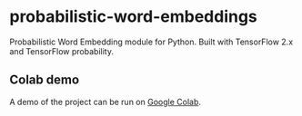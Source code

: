 # probabilistic-word-embeddings

Probabilistic Word Embedding module for Python. Built with TensorFlow 2.x and TensorFlow probability.

## Colab demo

A demo of the project can be run on [Google Colab](https://colab.research.google.com/drive/1dGqWn7SMqg-fGzVUGzXSOUmsX8m9k5k2).

